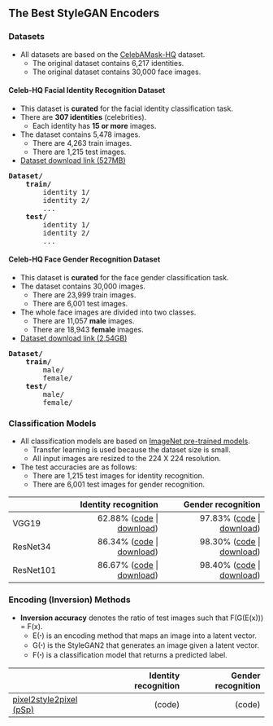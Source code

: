 ## The Best StyleGAN Encoders

### Datasets

* All datasets are based on the [CelebAMask-HQ](https://github.com/switchablenorms/CelebAMask-HQ) dataset.
    * The original dataset contains 6,217 identities.
    * The original dataset contains 30,000 face images.

#### Celeb-HQ Facial Identity Recognition Dataset

* This dataset is <b>curated</b> for the facial identity classification task.
* There are <b>307 identities</b> (celebrities).
    * Each identity has <b>15 or more</b> images.
* The dataset contains 5,478 images.
    * There are 4,263 train images.
    * There are 1,215 test images.
* [Dataset download link (527MB)](https://postechackr-my.sharepoint.com/:u:/g/personal/dongbinna_postech_ac_kr/ES-jbCNC6mNHhCyR4Nl1QpYBlxVOJ5YiVerhDpzmoS9ezA)

<pre>
<b>Dataset/</b>
    <b>train/</b>
        identity 1/
        identity 2/
        ...
    <b>test/</b>
        identity 1/
        identity 2/
        ...
</pre>

#### Celeb-HQ Face Gender Recognition Dataset

* This dataset is <b>curated</b> for the face gender classification task.
* The dataset contains 30,000 images.
    * There are 23,999 train images.
    * There are 6,001 test images.
* The whole face images are divided into two classes.
    * There are 11,057 <b>male</b> images.
    * There are 18,943 <b>female</b> images.
* [Dataset download link (2.54GB)](https://postechackr-my.sharepoint.com/:u:/g/personal/dongbinna_postech_ac_kr/EZ-LQXHjSztIrv5ayecz_nUBdHRni8ko4p_vCS1zypkhOw)

<pre>
<b>Dataset/</b>
    <b>train/</b>
        male/
        female/
    <b>test/</b>
        male/
        female/
</pre>

### Classification Models

* All classification models are based on [ImageNet pre-trained models](https://pytorch.org/vision/stable/models.html).
    * Transfer learning is used because the dataset size is small.
    * All input images are resized to the 224 X 224 resolution.
* The test accuracies are as follows:
    * There are 1,215 test images for identity recognition.
    * There are 6,001 test images for gender recognition.

||Identity recognition|Gender recognition|
|:---|---:|---:|
|VGG19|62.88% ([code](./classification_models/Facial_Identity_Classification_Using_Transfer_Learning_with_VGG19_Resolution_224.ipynb) \| [download](https://postechackr-my.sharepoint.com/:u:/g/personal/dongbinna_postech_ac_kr/ERqtpqjtkIhAs2Q5H28CRR0B5eJzRrxMq_6RaFNvrDW-0A))|97.83% ([code](./classification_models/Face_Gender_Classification_Using_Transfer_Learning_with_VGG19_Resolution_224.ipynb) \| [download](https://postechackr-my.sharepoint.com/:u:/g/personal/dongbinna_postech_ac_kr/EQSvN1P99ANJnL_T_k1Ny_QBZi7sgmzM5cVuhEG97dC9MQ))|
|ResNet34|86.34% ([code](./classification_models/Facial_Identity_Classification_Using_Transfer_Learning_with_ResNet34_Resolution_224.ipynb) \| [download](https://postechackr-my.sharepoint.com/:u:/g/personal/dongbinna_postech_ac_kr/Ebp8bPYd9FdClrzYmAptAVIBMqKhjyOT26Ew5nnAHlEPcQ))|98.30% ([code](./classification_models/Face_Gender_Classification_Using_Transfer_Learning_with_ResNet34_Resolution_224.ipynb) \| [download](https://postechackr-my.sharepoint.com/:u:/g/personal/dongbinna_postech_ac_kr/ERUDrWOiNwRCqfFNykIzjYoBTnShKj3U15sJZs1TacJgLw))|
|ResNet101|86.67% ([code](./classification_models/Facial_Identity_Classification_Using_Transfer_Learning_with_ResNet101_Resolution_224.ipynb) \| [download](https://postechackr-my.sharepoint.com/:u:/g/personal/dongbinna_postech_ac_kr/EfZuTpqXwPFAo8jJfzdQWPABkW4qkAne745MfjT1F3gbgQ))|98.40% ([code](./classification_models/Face_Gender_Classification_Using_Transfer_Learning_with_ResNet101_Resolution_224.ipynb) \| [download](https://postechackr-my.sharepoint.com/:u:/g/personal/dongbinna_postech_ac_kr/EV0cM9vCZexOlBgII7Ky8mMB70jNR7Ds-6YQ0kPNX5lvMA))|

### Encoding (Inversion) Methods

* <b>Inversion accuracy</b> denotes the ratio of test images such that F(G(E(x))) = F(x).
    * E(ꞏ) is an encoding method that maps an image into a latent vector.
    * G(ꞏ) is the StyleGAN2 that generates an image given a latent vector.
    * F(ꞏ) is a classification model that returns a predicted label.

||Identity recognition|Gender recognition|
|:---|---:|---:|
|[pixel2style2pixel (pSp)](https://github.com/eladrich/pixel2style2pixel)| (code)| (code)|
